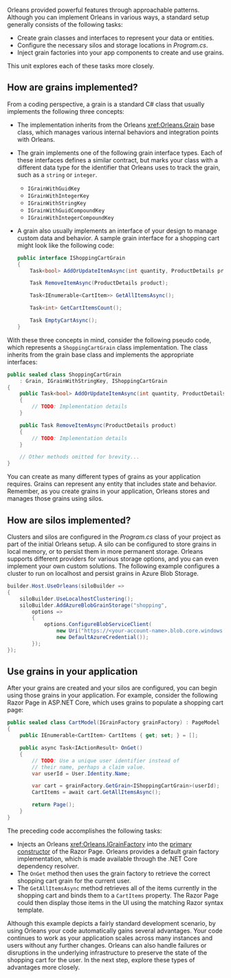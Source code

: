 Orleans provided powerful features through approachable patterns. Although you can implement Orleans in various ways, a standard setup generally consists of the following tasks:

- Create grain classes and interfaces to represent your data or entities.
- Configure the necessary silos and storage locations in _Program.cs_.
- Inject grain factories into your app components to create and use grains.

This unit explores each of these tasks more closely.

## How are grains implemented?

From a coding perspective, a grain is a standard C# class that usually implements the following three concepts:

- The implementation inherits from the Orleans <xref:Orleans.Grain> base class, which manages various internal behaviors and integration points with Orleans.

- The grain implements one of the following grain interface types. Each of these interfaces defines a similar contract, but marks your class with a different data type for the identifier that Orleans uses to track the grain, such as a `string` or `integer`.

  - `IGrainWithGuidKey`
  - `IGrainWithIntegerKey`
  - `IGrainWithStringKey`
  - `IGrainWithGuidCompoundKey`
  - `IGrainWithIntegerCompoundKey`

- A grain also usually implements an interface of your design to manage custom data and behavior. A sample grain interface for a shopping cart might look like the following code:

   ```csharp
   public interface IShoppingCartGrain
   {
       Task<bool> AddOrUpdateItemAsync(int quantity, ProductDetails product);

       Task RemoveItemAsync(ProductDetails product);

       Task<IEnumerable<CartItem>> GetAllItemsAsync();

       Task<int> GetCartItemsCount();

       Task EmptyCartAsync();
   }
   ```

With these three concepts in mind, consider the following pseudo code, which represents a `ShoppingCartGrain` class implementation. The class inherits from the grain base class and implements the appropriate interfaces:

```csharp
public sealed class ShoppingCartGrain
    : Grain, IGrainWithStringKey, IShoppingCartGrain
{
    public Task<bool> AddOrUpdateItemAsync(int quantity, ProductDetails product)
    {
        // TODO: Implementation details
    }

    public Task RemoveItemAsync(ProductDetails product)
    {
        // TODO: Implementation details
    }

    // Other methods omitted for brevity...
}
```

You can create as many different types of grains as your application requires. Grains can represent any entity that includes state and behavior. Remember, as you create grains in your application, Orleans stores and manages those grains using silos.

## How are silos implemented?

Clusters and silos are configured in the _Program.cs_ class of your project as part of the initial Orleans setup. A silo can be configured to store grains in local memory, or to persist them in more permanent storage. Orleans supports different providers for various storage options, and you can even implement your own custom solutions. The following example configures a cluster to run on localhost and persist grains in Azure Blob Storage.

```csharp
builder.Host.UseOrleans(siloBuilder =>
{
    siloBuilder.UseLocalhostClustering();
    siloBuilder.AddAzureBlobGrainStorage("shopping",
        options =>
        {
            options.ConfigureBlobServiceClient(
                new Uri("https://<your-account-name>.blob.core.windows.net"),
                new DefaultAzureCredential());
        });
});
```

## Use grains in your application

After your grains are created and your silos are configured, you can begin using those grains in your application. For example, consider the following Razor Page in ASP.NET Core, which uses grains to populate a shopping cart page:

```csharp
public sealed class CartModel(IGrainFactory grainFactory) : PageModel
{
    public IEnumerable<CartItem> CartItems { get; set; } = [];

    public async Task<IActionResult> OnGet()
    {
        // TODO: Use a unique user identifier instead of
        // their name, perhaps a claim value.
        var userId = User.Identity.Name;

        var cart = grainFactory.GetGrain<IShoppingCartGrain>(userId);
        CartItems = await cart.GetAllItemsAsync();

        return Page();
    }
}
```

The preceding code accomplishes the following tasks:

- Injects an Orleans <xref:Orleans.IGrainFactory> into the [primary constructor](/dotnet/csharp/whats-new/tutorials/primary-constructors) of the Razor Page. Orleans provides a default grain factory implementation, which is made available through the .NET Core dependency resolver.
- The `OnGet` method then uses the grain factory to retrieve the correct shopping cart grain for the current user.
- The `GetAllItemsAsync` method retrieves all of the items currently in the shopping cart and binds them to a `CartItems` property. The Razor Page could then display those items in the UI using the matching Razor syntax template.

Although this example depicts a fairly standard development scenario, by using Orleans your code automatically gains several advantages. Your code continues to work as your application scales across many instances and users without any further changes. Orleans can also handle failures or disruptions in the underlying infrastructure to preserve the state of the shopping cart for the user. In the next step, explore these types of advantages more closely.
